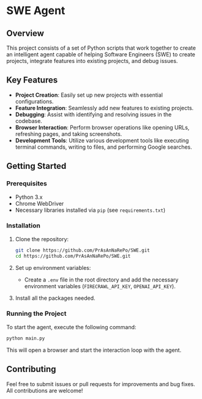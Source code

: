 # SWE Agent

## Overview
This project consists of a set of Python scripts that work together to create an intelligent agent capable of helping Software Engineers (SWE) to create projects, integrate features into existing projects, and debug issues.

## Key Features
- **Project Creation**: Easily set up new projects with essential configurations.
- **Feature Integration**: Seamlessly add new features to existing projects.
- **Debugging**: Assist with identifying and resolving issues in the codebase.
- **Browser Interaction**: Perform browser operations like opening URLs, refreshing pages, and taking screenshots.
- **Development Tools**: Utilize various development tools like executing terminal commands, writing to files, and performing Google searches.

## Getting Started
### Prerequisites
- Python 3.x
- Chrome WebDriver
- Necessary libraries installed via `pip` (see `requirements.txt`)

### Installation
1. Clone the repository:
   ```sh
   git clone https://github.com/PrAsAnNaRePo/SWE.git
   cd https://github.com/PrAsAnNaRePo/SWE.git
   ```

2. Set up environment variables:
   - Create a `.env` file in the root directory and add the necessary environment variables (`FIRECRAWL_API_KEY`, `OPENAI_API_KEY`).

3. Install all the packages needed.

### Running the Project
To start the agent, execute the following command:
```sh
python main.py
```
This will open a browser and start the interaction loop with the agent.

## Contributing
Feel free to submit issues or pull requests for improvements and bug fixes. All contributions are welcome!